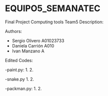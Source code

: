 # EQUIPO5_SEMANATEC
Final Project Computing tools Team5
Description: 

Authors: 
 - Sergio Olivero A01023733
 - Daniela Carrión A010
 - Ivan Manzano A

Edited Codes: 

-paint.py:
	1.
	2.

-snake.py
	1.
	2.

-packman.py:
	1.
	2.

	
	
